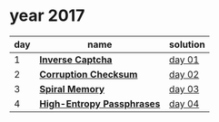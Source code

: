 # year 2017

| day | name | solution |
| --- | --- | --- |
| 1 | **[Inverse Captcha](https://adventofcode.com/2017/day/1)** | [day 01](/aoc/src/bin/aoc2017/aoc2017_02.rs) |
| 2 | **[Corruption Checksum](https://adventofcode.com/2017/day/2)** | [day 02](/aoc/src/bin/aoc2017/aoc2017_02.rs) |
| 3 | **[Spiral Memory](https://adventofcode.com/2017/day/3)** | [day 03](/aoc/src/bin/aoc2017/aoc2017_03.rs) |
| 4 | **[High-Entropy Passphrases](https://adventofcode.com/2017/day/4)** | [day 04](/aoc/src/bin/aoc2017/aoc2017_04.rs) |

